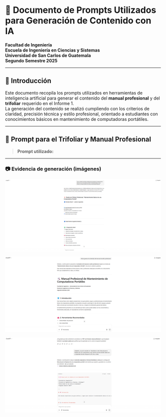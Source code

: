 # 🤖 Documento de Prompts Utilizados para Generación de Contenido con IA

**Facultad de Ingeniería**  
**Escuela de Ingeniería en Ciencias y Sistemas**  
**Universidad de San Carlos de Guatemala**  
**Segundo Semestre 2025**  

---

## 📝 Introducción

Este documento recopila los prompts utilizados en herramientas de inteligencia artificial para generar el contenido del **manual profesional** y del **trifoliar** requerido en el Informe 1.  
La generación del contenido se realizó cumpliendo con los criterios de claridad, precisión técnica y estilo profesional, orientado a estudiantes con conocimientos básicos en mantenimiento de computadoras portátiles.

---

## 📘 Prompt para el Trifoliar y Manual Profesional

> **Prompt utilizado:**  

---

### 📷 Evidencia de generación (imágenes)

![Evidencia del contenido generado para el manual](1.png)  

![Evidencia del contenido generado para el manual](./4.png)  

![Evidencia del contenido generado para el manual](./5.png)
